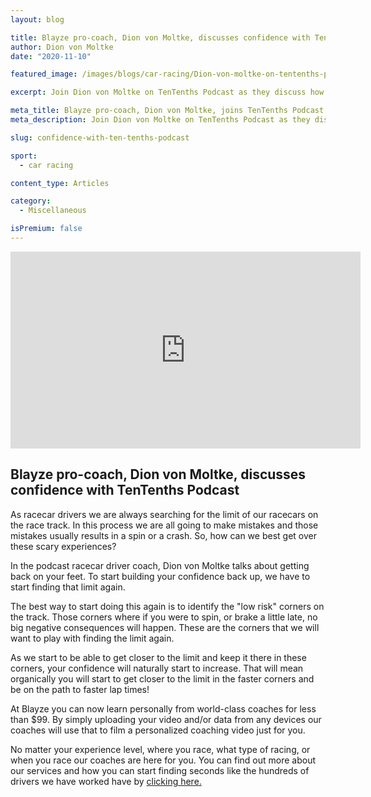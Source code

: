 ```yaml
---
layout: blog

title: Blayze pro-coach, Dion von Moltke, discusses confidence with TenTenths Podcast
author: Dion von Moltke
date: "2020-11-10"

featured_image: /images/blogs/car-racing/Dion-von-moltke-on-tentenths-podcast-compressor.jpg

excerpt: Join Dion von Moltke on TenTenths Podcast as they discuss how drivers can get back on their feet and set new personal bests after a spin or a crash.

meta_title: Blayze pro-coach, Dion von Moltke, joins TenTenths Podcast
meta_description: Join Dion von Moltke on TenTenths Podcast as they discuss how drivers can get back on their feet and set new personal bests after a spin or a crash.

slug: confidence-with-ten-tenths-podcast

sport:
  - car racing

content_type: Articles

category:
  - Miscellaneous

isPremium: false
---
```


<iframe title="Blog iFrame" id="videoIframe" width="560" height="315" src="https://www.youtube.com/embed/e0Q3jDRAixo" frameborder="0" allow="accelerometer; autoplay; encrypted-media; gyroscope; picture-in-picture" allowfullscreen></iframe>

## Blayze pro-coach, Dion von Moltke, discusses confidence with TenTenths Podcast

As racecar drivers we are always searching for the limit of our racecars on the race track. In this process we are all going to make mistakes and those mistakes usually results in a spin or a crash. So, how can we best get over these scary experiences?

In the podcast racecar driver coach, Dion von Moltke talks about getting back on your feet. To start building your confidence back up, we have to start finding that limit again.

The best way to start doing this again is to identify the "low risk" corners on the track. Those corners where if you were to spin, or brake a little late, no big negative consequences will happen. These are the corners that we will want to play with finding the limit again.

As we start to be able to get closer to the limit and keep it there in these corners, your confidence will naturally start to increase. That will mean organically you will start to get closer to the limit in the faster corners and be on the path to faster lap times!

At Blayze you can now learn personally from world-class coaches for less than \$99. By simply uploading your video and/or data from any devices our coaches will use that to film a personalized coaching video just for you.

No matter your experience level, where you race, what type of racing, or when you race our coaches are here for you. You can find out more about our services and how you can start finding seconds like the hundreds of drivers we have worked have by [clicking here.](/racecar-coaching-plans/)

